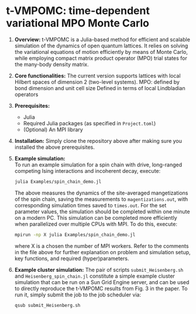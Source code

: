 # t-VMPOMC: time-dependent variational MPO Monte Carlo

1. **Overview:**
t-VMPOMC is a Julia-based method for efficient and scalable simulation of the dynamics of open quantum lattices. It relies on solving the variational equations of motion efficiently by means of Monte Carlo, while employing compact matrix product operator (MPO) trial states for the many-body density matrix.

2. **Core functionalities:**
   The current version supports lattices with local Hilbert spaces of dimension 2 (two-level systems).
   MPO: defined by bond dimension and unit cell size
   Defined in terms of local Lindbladian operators

4. **Prerequisites:**  
   - Julia
   - Required Julia packages (as specified in `Project.toml`)
   - (Optional) An MPI library
  
5. **Installation:**
   Simply clone the repository above after making sure you installed the above prerequisites.
   
6. **Example simulation:**  
   To run an example simulation for a spin chain with drive, long-ranged competing Ising interactions and incoherent decay, execute:
   ```sh
   julia Examples/spin_chain_demo.jl
   ```
   The above measures the dynamics of the site-averaged mangetizations of the spin chain, saving the measurements to `magentizations.out`, with corresponding simulation times saved to `times.out`. For the set parameter values, the simulation should be completed within one minute on a modern PC.
   This simulation can be completed more efficiently when parallelized over multiple CPUs with MPI. To do this, execute:
      ```sh
   mpirun -np X julia Examples/spin_chain_demo.jl
   ```
      where X is a chosen the number of MPI workers.
   Refer to the comments in the file above for further explanation on problem and simulation setup, key functions, and required (hyper)parameters.

7. **Example cluster simulation:**
   The pair of scripts `submit_Heisenberg.sh` and `Heisenberg_spin_chain.jl` constitute a simple example cluster simulation that can be run on a Sun Grid Engine server, and can be used to directly reproduce the t-VMPOMC results from Fig. 3 in the paper. To run it, simply submit the job to the job scheduler via:
      ```sh
   qsub submit_Heisenberg.sh
   ```
   
